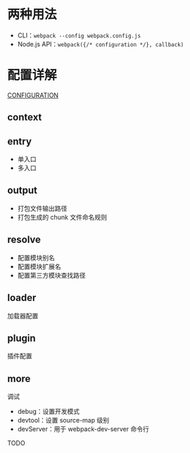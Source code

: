 # 两种用法
- CLI：`webpack --config webpack.config.js`
- Node.js API：`webpack({/* configuration */}, callback)`

# 配置详解
[CONFIGURATION](http://webpack.github.io/docs/configuration.html)

## context

## entry
- 单入口
- 多入口

## output
- 打包文件输出路径
- 打包生成的 chunk 文件命名规则

## resolve
- 配置模块别名
- 配置模块扩展名
- 配置第三方模块查找路径

## loader
加载器配置

## plugin
插件配置

## more
调试

- debug：设置开发模式
- devtool：设置 source-map 级别
- devServer：用于 webpack-dev-server 命令行

TODO
